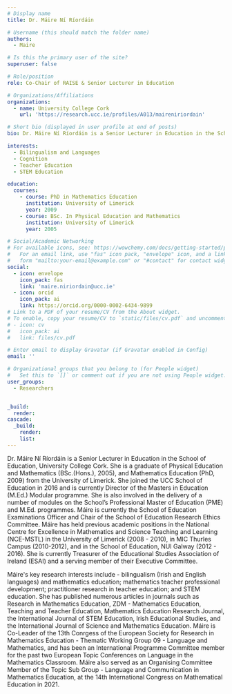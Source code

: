 ```yaml
---
# Display name
title: Dr. Máire Ní Ríordáin

# Username (this should match the folder name)
authors:
  - Maire

# Is this the primary user of the site?
superuser: false

# Role/position
role: Co-Chair of RAISE & Senior Lecturer in Education

# Organizations/Affiliations
organizations:
  - name: University College Cork
    url: 'https://research.ucc.ie/profiles/A013/maireniriordain'

# Short bio (displayed in user profile at end of posts)
bio: Dr. Máire Ní Ríordáin is a Senior Lecturer in Education in the School of Education, University College Cork. Her research interests include Bilingualism and Languages; Cognition; Teacher Education, STEM Education. 

interests:
  - Bilingualism and Languages
  - Cognition
  - Teacher Education
  - STEM Education

education:
  courses:
    - course: PhD in Mathematics Education
      institution: University of Limerick
      year: 2009
    - course: BSc. In Physical Education and Mathematics
      institution: University of Limerick
      year: 2005

# Social/Academic Networking
# For available icons, see: https://wowchemy.com/docs/getting-started/page-builder/#icons
#   For an email link, use "fas" icon pack, "envelope" icon, and a link in the
#   form "mailto:your-email@example.com" or "#contact" for contact widget.
social:
  - icon: envelope
    icon_pack: fas
    link: 'maire.niriordain@ucc.ie'
  - icon: orcid
    icon_pack: ai
    link: https://orcid.org/0000-0002-6434-9899
# Link to a PDF of your resume/CV from the About widget.
# To enable, copy your resume/CV to `static/files/cv.pdf` and uncomment the lines below.
# - icon: cv
#   icon_pack: ai
#   link: files/cv.pdf

# Enter email to display Gravatar (if Gravatar enabled in Config)
email: ''

# Organizational groups that you belong to (for People widget)
#   Set this to `[]` or comment out if you are not using People widget.
user_groups:
  - Researchers


_build:
  render: 
cascade:
  _build:
    render: 
    list: 
---
```


Dr. Máire Ní Ríordáin is a Senior Lecturer in Education in the School of Education, University College Cork. She is a graduate of Physical Education and Mathematics (BSc.(Hons.), 2005), and Mathematics Education (PhD, 2009) from the University of Limerick. She joined the UCC School of Education in 2016 and is currently Director of the Masters in Education (M.Ed.) Modular programme. She is also involved in the delivery of a number of modules on the School’s Professional Master of Education (PME) and M.Ed. programmes. Máire is currently the School of Education Examinations Officer and Chair of the School of Education Research Ethics Committee. Máire has held previous academic positions in the National Centre for Excellence in Mathematics and Science Teaching and Learning (NCE-MSTL) in the University of Limerick (2008 - 2010), in MIC Thurles Campus (2010-2012), and in the School of Education, NUI Galway (2012 - 2016).  She is currently Treasurer of the Educational Studies Association of Ireland (ESAI) and a serving member of their Executive Committee.                                                                                                        

Máire's key research interests include - bilingualism (Irish and English languages) and mathematics education; mathematics teacher professional development; practitioner research in teacher education; and STEM education.  She has published numerous articles in journals such as Research in Mathematics Education, ZDM - Mathematics Education, Teaching and Teacher Education, Mathematics Education Research Journal, the International Journal of STEM Education, Irish Educational Studies, and the International Journal of Science and Mathematics Education.   Máire is Co-Leader of the 13th Conrgess of the European Society for Research in Mathematics Education - Thematic Working Group  09 - Language and Mathematics, and has been an International Programme Committee member for the past two European Topic Conferences on Language in the Mathematics Classroom.  Máire also served as an Organising Committee Member of the Topic Sub Group - Language and Communication in Mathematics Education, at the 14th International Congress on Mathematical Education in 2021.             
